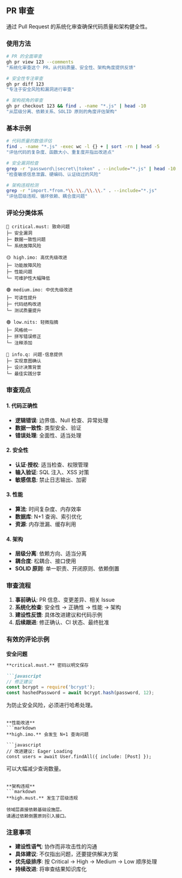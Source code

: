 ## PR 审查

通过 Pull Request 的系统化审查确保代码质量和架构健全性。

### 使用方法

```bash
# PR 的全面审查
gh pr view 123 --comments
"系统化审查这个 PR，从代码质量、安全性、架构角度提供反馈"

# 安全性专注审查
gh pr diff 123
"专注于安全风险和漏洞进行审查"

# 架构视角的审查
gh pr checkout 123 && find . -name "*.js" | head -10
"从层级分离、依赖关系、SOLID 原则的角度评估架构"
```

### 基本示例

```bash
# 代码质量的数值评估
find . -name "*.js" -exec wc -l {} + | sort -rn | head -5
"评估代码的复杂度、函数大小、重复度并指出改进点"

# 安全漏洞检查
grep -r "password\|secret\|token" . --include="*.js" | head -10
"检查敏感信息泄露、硬编码、认证绕过的风险"

# 架构违规检测
grep -r "import.*from.*\\.\\./\\.\\." . --include="*.js"
"评估层级违规、循环依赖、耦合度问题"
```

### 评论分类体系

```
🔴 critical.must: 致命问题
├─ 安全漏洞
├─ 数据一致性问题
└─ 系统故障风险

🟡 high.imo: 高优先级改进
├─ 功能故障风险
├─ 性能问题
└─ 可维护性大幅降低

🟢 medium.imo: 中优先级改进
├─ 可读性提升
├─ 代码结构改进
└─ 测试质量提升

🟢 low.nits: 轻微指摘
├─ 风格统一
├─ 拼写错误修正
└─ 注释添加

🔵 info.q: 问题·信息提供
├─ 实现意图确认
├─ 设计决策背景
└─ 最佳实践分享
```

### 审查观点

#### 1. 代码正确性

- **逻辑错误**: 边界值、Null 检查、异常处理
- **数据一致性**: 类型安全、验证
- **错误处理**: 全面性、适当处理

#### 2. 安全性

- **认证·授权**: 适当检查、权限管理
- **输入验证**: SQL 注入、XSS 对策
- **敏感信息**: 禁止日志输出、加密

#### 3. 性能

- **算法**: 时间复杂度、内存效率
- **数据库**: N+1 查询、索引优化
- **资源**: 内存泄漏、缓存利用

#### 4. 架构

- **层级分离**: 依赖方向、适当分离
- **耦合度**: 松耦合、接口使用
- **SOLID 原则**: 单一职责、开闭原则、依赖倒置

### 审查流程

1. **事前确认**: PR 信息、变更差异、相关 Issue
2. **系统化检查**: 安全性 → 正确性 → 性能 → 架构
3. **建设性反馈**: 具体改进建议和代码示例
4. **后续跟进**: 修正确认、CI 状态、最终批准

### 有效的评论示例

**安全问题**

```markdown
**critical.must.** 密码以明文保存

```javascript
// 修正建议
const bcrypt = require('bcrypt');
const hashedPassword = await bcrypt.hash(password, 12);
```

为防止安全风险，必须进行哈希处理。

```

**性能改进**
```markdown
**high.imo.** 会发生 N+1 查询问题

```javascript
// 改进建议: Eager Loading
const users = await User.findAll({ include: [Post] });
```

可以大幅减少查询数量。

```

**架构违规**
```markdown
**high.must.** 发生了层级违规

领域层直接依赖基础设施层。
请通过依赖倒置原则引入接口。
```

### 注意事项

- **建设性语气**: 协作而非攻击性的沟通
- **具体建议**: 不仅指出问题，还要提供解决方案
- **优先级排序**: 按 Critical → High → Medium → Low 顺序处理
- **持续改进**: 将审查结果知识库化
